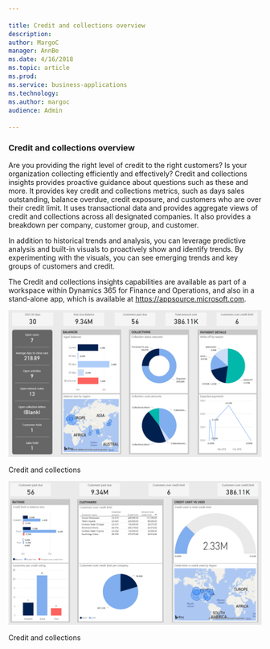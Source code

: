 ```yaml
---

title: Credit and collections overview
description: 
author: MargoC
manager: AnnBe
ms.date: 4/16/2018
ms.topic: article
ms.prod: 
ms.service: business-applications
ms.technology: 
ms.author: margoc
audience: Admin

---
```

### Credit and collections overview



Are you providing the right level of credit to the right customers? Is your
organization collecting efficiently and effectively? Credit and collections
insights provides proactive guidance about questions such as these and more. It
provides key credit and collections metrics, such as days sales outstanding,
balance overdue, credit exposure, and customers who are over their credit limit.
It uses transactional data and provides aggregate views of credit and
collections across all designated companies. It also provides a breakdown per
company, customer group, and customer.

In addition to historical trends and analysis, you can leverage predictive
analysis and built-in visuals to proactively show and identify trends. By
experimenting with the visuals, you can see emerging trends and key groups of
customers and credit.

The Credit and collections insights capabilities are available as part of a
workspace within Dynamics 365 for Finance and Operations, and also in a
stand-alone app, which is available at <https://appsource.microsoft.com>.

![A screenshot showing credit and collections insights](media/credit-and-collections-overview-1.png "A screenshot showing credit and collections insights")
<!-- FO_Credit_and_collections_a.png -->


Credit and collections

![A screenshot showing a credit and collections report](media/credit-and-collections-overview-2.png "A screenshot showing a credit and collections report")
<!-- FO_credit_and_collections_b.png -->


Credit and collections


